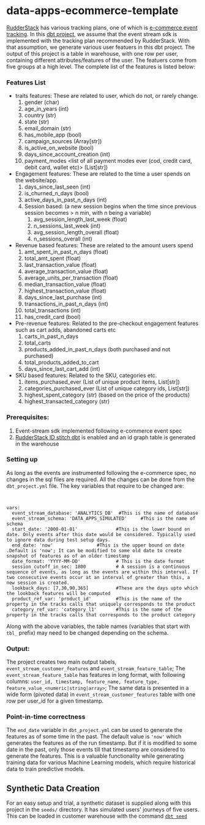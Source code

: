 # data-apps-ecommerce-template

[RudderStack](https://www.rudderstack.com/) has various tracking plans, one of which is [e-commerce event tracking](https://www.rudderstack.com/docs/event-spec/ecommerce-events-spec/). In this [dbt project](https://www.getdbt.com/product/what-is-dbt/), we assume that the event stream sdk is implemented with the tracking plan recommended by RudderStack. With that assumption, we generate various user featuers in this dbt project. The output of this project is a table in warehouse, with one row per user, containing different attributes/features of the user. The featuers come from five groups at a high level.
The complete list of the features is listed below:

### Features List

- traits features: These are related to user, which do not, or rarely change. 
    1. gender (char)
    2. age_in_years (int)
    3. country (str)
    4. state (str)
    5. email_domain (str)
    6. has_mobile_app (bool)
    7. campaign_sources (Array[str])
    8. is_active_on_website (bool)
    9. days_since_account_creation (int)
    10. payment_modes <list of all payment modes ever (cod, credit card, debit card, wallet etc)> (List[str])
- Engagement features: These are related to the time a user spends on the website/app.
    1. days_since_last_seen (int)
    2. is_churned_n_days (bool)
    3. active_days_in_past_n_days (int)
    4. Session based:  (a new session begins when the time since previous session becomes > n min, with n being a variable)
        1. avg_session_length_last_week (float)
        2. n_sessions_last_week (int)  
        3. avg_session_length_overall (float)
        4. n_sessions_overall (int)
- Revenue based features: These are related to the amount users spend
    1. amt_spent_in_past_n_days (float)
    2. total_amt_spent (float)
    3. last_transaction_value (float)
    4. average_transaction_value (float)
    5. average_units_per_transaction (float)
    6. median_transaction_value (float)
    7. highest_transaction_value (float)
    8. days_since_last_purchase (int)
    9. transactions_in_past_n_days (int)
    10. total_transactions (int)
    11. has_credit_card (bool)
- Pre-revenue features: Related to the pre-checkout engagement features such as cart adds, abandoned carts etc
    1. carts_in_past_n_days
    2. total_carts
    3. products_added_in_past_n_days (both purchased and not purchased)
    4. total_products_added_to_cart
    5. days_since_last_cart_add (int)
- SKU based features: Related to the SKU, categories etc. 
    1. items_purchased_ever (List of unique product items, List[str])
    2. categories_purchased_ever (List of unique category ids, List[str])
    3. highest_spent_category (str) (based on the price of the products)
    4. highest_transacted_category (str)

### Prerequisites:
1. Event-stream sdk implemented following e-commerce event spec
2. [RudderStack ID stitch dbt](https://hub.getdbt.com/rudderlabs/id_stitching/latest/) is enabled and an id graph table is generated in the warehouse

### Setting up

As long as the events are instrumented following the e-commerce spec, no changes in the sql files are required. All the changes can be done from the `dbt_project.yml` file. The key variables that require to be changed are:

```


vars:
  event_stream_database: 'ANALYTICS_DB'  #This is the name of database
  event_stream_schema: 'DATA_APPS_SIMULATED'     #This is the name of schema
  start_date: '2000-01-01'              #This is the lower bound on date. Only events after this date would be considered. Typically used to ignore data during test setup days. 
  end_date: 'now'                #This is the upper bound on date .Default is 'now'; It can be modified to some old date to create snapshot of features as of an older timestamp
  date_format: 'YYYY-MM-DD'             # This is the date format
  session_cutoff_in_sec: 1800           # A session is a continuous sequence of events, as long as the events are within this interval. If two consecutive events occur at an interval of greater than this, a new session is created.
  lookback_days: [7,30,90,365]          #These are the days upto which the lookback features will be computed
  product_ref_var: 'product_id'         #This is the name of the property in the tracks calls that uniquely corresponds to the product
  category_ref_var: 'category_l1'       #This is the name of the property in the tracks calls that corresponds to the product category

```

Along with the above variables, the table names (variables that start with `tbl_` prefix) may need to be changed depending on the schema. 


### Output:
The project creates two main output tabels, `event_stream_customer_features` and `event_stream_feature_table`;  The `event_stream_feature_table` has features in long format, with following columns: `user_id, timestamp, feature_name, feature_type, feature_value_<numeric|string|array>`; The same data is presented in a wide form (pivoted data) in `event_stream_customer_features` table with one row per user_id for a given timestamp. 

### Point-in-time correctness
The `end_date` variable in `dbt_project.yml` can be used to generate the features as of some time in the past. The default value is `'now'` which generates the features as of the run timestamp. But if it is modified to some date in the past, only those events till that timestamp are considered to generate the features. This is a valuable functionality while generating training data for various Machine Learning models, which require historical data to train predictive models.


## Synthetic Data Creation
For an easy setup and trial, a synthetic dataset is supplied along with this project in the `seeds/` directory. 
It has simulated users' journeys of five users. This can be loaded in customer warehouse with the command [`dbt seed`](https://docs.getdbt.com/docs/building-a-dbt-project/seeds)


